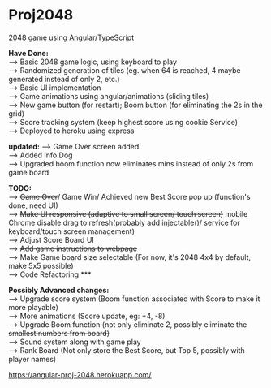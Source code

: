 # Proj2048

2048 game using Angular/TypeScript

<b>Have Done:</b></br>
  --> Basic 2048 game logic, using keyboard to play </br>
  --> Randomized generation of tiles (eg. when 64 is reached, 4 maybe generated instead of only 2, etc.)</br>
  --> Basic UI implementation</br>
  --> Game animations using angular/animations (sliding tiles)</br>
  --> New game button (for restart); Boom button (for eliminating the 2s in the grid)</br>
  --> Score tracking system (keep highest score using cookie Service)</br>
  --> Deployed to heroku using express</br>
  
  __updated:__
  --> Game Over screen added </br>
  --> Added Info Dog </br>
  --> Upgraded boom function now eliminates mins instead of only 2s from game board </br>

<b>TODO: </b></br>
  --> ~~Game Over~~/ Game Win/ Achieved new Best Score pop up (function's done, need UI)</br>
  --> ~~Make UI responsive (adaptive to small screen/ touch screen)~~ mobile Chrome disable drag to refresh(probably add injectable()/ service for keyboard/touch screen management)</br>
  --> Adjust Score Board UI</br>
  --> ~~Add game instructions to webpage~~</br>
  --> Make Game board size selectable (For now, it's 2048 4x4 by default, make 5x5 possible)</br>
  --> Code Refactoring ***</br>

<b>Possibly Advanced changes:</b></br>
  --> Upgrade score system (Boom function associated with Score to make it more playable)</br>
  --> More animations (Score update, eg: +4, -8)</br>
  --> ~~Upgrade Boom function (not only eliminate 2, possibly eliminate the smallest numbers from board)~~</br>
  --> Sound system along with game play</br>
  --> Rank Board (Not only store the Best Score, but Top 5, possibly with player names)</br>

https://angular-proj-2048.herokuapp.com/
